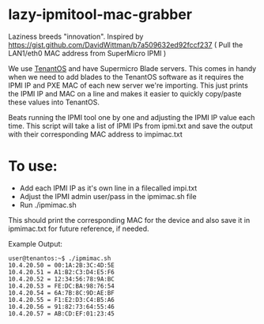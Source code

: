 # lazy-ipmitool-mac-grabber
Laziness breeds "innovation". Inspired by https://gist.github.com/DavidWittman/b7a509632ed92fccf237 (  Pull the LAN1/eth0 MAC address from SuperMicro IPMI  )

We use [TenantOS](https://tenantos.com/) and have Supermicro Blade servers. This comes in handy when we need to add blades to the TenantOS software as it requires the IPMI IP and PXE MAC of each new server we're importing. This just prints the IPMI IP and MAC on a line and makes it easier to quickly copy/paste these values into TenantOS.

Beats running the IPMI tool one by one and adjusting the IPMI IP value each time. This script will take a list of IPMI IPs from ipmi.txt and save the output with their corresponding MAC address to impimac.txt

# To use:
- Add each IPMI IP as it's own line in a filecalled impi.txt
- Adjust the IPMI admin user/pass in the ipmimac.sh file
- Run ./ipmimac.sh

This should print the corresponding MAC for the device and also save it in ipmimac.txt for future reference, if needed.

Example Output:

```
user@tenantos:~$ ./ipmimac.sh
10.4.20.50 = 00:1A:2B:3C:4D:5E
10.4.20.51 = A1:B2:C3:D4:E5:F6
10.4.20.52 = 12:34:56:78:9A:BC
10.4.20.53 = FE:DC:BA:98:76:54
10.4.20.54 = 6A:7B:8C:9D:AE:BF
10.4.20.55 = F1:E2:D3:C4:B5:A6
10.4.20.56 = 91:82:73:64:55:46
10.4.20.57 = AB:CD:EF:01:23:45

```
